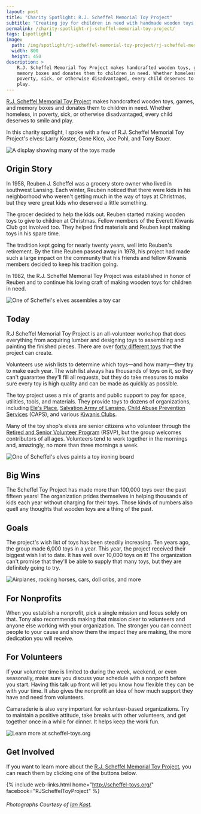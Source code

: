 ```yaml
---
layout: post
title: "Charity Spotlight: R.J. Scheffel Memorial Toy Project"
subtitle: "Creating joy for children in need with handmade wooden toys."
permalink: /charity-spotlight-rj-scheffel-memorial-toy-project/
tags: [spotlight]
image:
  path: /img/spotlight/rj-scheffel-memorial-toy-project/rj-scheffel-memorial-toy-project-front-display.jpg
  width: 800
  height: 450
description: >
    R.J. Scheffel Memorial Toy Project makes handcrafted wooden toys, games, and
    memory boxes and donates them to children in need. Whether homeless, in
    poverty, sick, or otherwise disadvantaged, every child deserves to smile and
    play.
---
```


[R.J. Scheffel Memorial Toy Project][1] makes handcrafted wooden toys, games, and memory boxes and donates them to children in need. Whether homeless, in poverty, sick, or otherwise disadvantaged, every child deserves to smile and play.

In this charity spotlight, I spoke with a few of R.J. Scheffel Memorial Toy Project's elves: Larry Koster, Gene Klco, Joe Pohl, and Tony Bauer.

![][10]

## Origin Story

In 1958, Reuben J. Scheffel was a grocery store owner who lived in southwest Lansing. Each winter, Reuben noticed that there were kids in his neighborhood who weren't getting much in the way of toys at Christmas, but they were great kids who deserved a little something.

The grocer decided to help the kids out. Reuben started making wooden toys to give to children at Christmas. Fellow members of the Everett Kiwanis Club got involved too. They helped find materials and Reuben kept making toys in his spare time.

The tradition kept going for nearly twenty years, well into Reuben's retirement. By the time Reuben passed away in 1978, his project had made such a large impact on the community that his friends and fellow Kiwanis members decided to keep his tradition going.

In 1982, the R.J. Scheffel Memorial Toy Project was established in honor of Reuben and to continue his loving craft of making wooden toys for children in need.

![][9]

## Today

R.J Scheffel Memorial Toy Project is an all-volunteer workshop that does everything from acquiring lumber and designing toys to assembling and painting the finished pieces. There are over [forty different toys][3] that the project can create.

Volunteers use wish lists to determine which toys&mdash;and how many&mdash;they try to make each year. The wish list always has thousands of toys on it, so they can't guarantee they'll fill all requests, but they do take measures to make sure every toy is high quality and can be made as quickly as possible.

The toy project uses a mix of grants and public support to pay for space, utilities, tools, and materials. They provide toys to dozens of organizations, including [Ele's Place][6], [Salvation Army of Lansing][4], [Child Abuse Prevention Services][5] (CAPS), and various [Kiwanis Clubs][7].

Many of the toy shop's elves are senior citizens who volunteer through the [Retired and Senior Volunteer Program][8] (RSVP), but the group welcomes contributors of all ages. Volunteers tend to work together in the mornings and, amazingly, no more than three mornings a week.

![][11]

## Big Wins

The Scheffel Toy Project has made more than 100,000 toys over the past fifteen years! The organization prides themselves in helping thousands of kids each year without charging for their toys. Those kinds of numbers also quell any thoughts that wooden toys are a thing of the past.

## Goals

The project's wish list of toys has been steadily increasing. Ten years ago, the group made 6,000 toys in a year. This year, the project received their biggest wish list to date. It has well over 10,000 toys on it! The organization can't promise that they'll be able to supply that many toys, but they are definitely going to try.

![][12]

## For Nonprofits

When you establish a nonprofit, pick a single mission and focus solely on that. Tony also recommends making that mission clear to volunteers and anyone else working with your organization. The stronger you can connect people to your cause and show them the impact they are making, the more dedication you will receive.

## For Volunteers

If your volunteer time is limited to during the week, weekend, or even seasonally, make sure you discuss your schedule with a nonprofit before you start. Having this talk up front will let you know how flexible they can be with your time. It also gives the nonprofit an idea of how much support they have and need from volunteers.

Camaraderie is also very important for volunteer-based organizations. Try to maintain a positive attitude, take breaks with other volunteers, and get together once in a while for dinner. It helps keep the work fun.

![][13]

## Get Involved

If you want to learn more about the [R.J. Scheffel Memorial Toy Project][1], you can reach them by clicking one of the buttons below.

{% include web-links.html home="http://scheffel-toys.org/" facebook="RJScheffelToyProject" %}

###### Photographs Courtesy of [Ian Kast][2].



[1]: http://scheffel-toys.org/ "R.J. Scheffel Memorial Toy Project Homepage"
[2]: https://twitter.com/MrIanKast "Ian Kast on Twitter"
[3]: http://scheffel-toys.org/Toys/Toys.php "The R.J. Scheffel Toy List"
[4]: http://salansing.org/ "Salvation Army of Lansing Homepage"
[5]: http://capsli.org/ "Child Abuse Prevention Services Homepage"
[6]: http://www.elesplace.org/ "Ele's Place Homepage"
[7]: http://www.kiwanis.org/ "Kiwanis Club Homepage"
[8]: http://rsvplansingarea.com/ "Retired and Senior Volunteer Program Homepage"
[9]: /img/spotlight/rj-scheffel-memorial-toy-project/rj-scheffel-memorial-toy-project-hammering.jpg "One of Scheffel's elves assembles a toy car"
[10]: /img/spotlight/rj-scheffel-memorial-toy-project/rj-scheffel-memorial-toy-project-front-display.jpg "A display showing many of the toys made"
[11]: /img/spotlight/rj-scheffel-memorial-toy-project/rj-scheffel-memorial-toy-project-painting.jpg "One of Scheffel's elves paints a toy ironing board"
[12]: /img/spotlight/rj-scheffel-memorial-toy-project/rj-scheffel-memorial-toy-project-planes.jpg "Airplanes, rocking horses, cars, doll cribs, and more"
[13]: /img/spotlight/rj-scheffel-memorial-toy-project/rj-scheffel-memorial-toy-project-url-blocks.jpg "Learn more at scheffel-toys.org"
